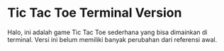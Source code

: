 # Tic Tac Toe Terminal Version
Halo, ini adalah game Tic Tac Toe sederhana yang bisa dimainkan di terminal. Versi ini belum memiliki banyak perubahan dari referensi awal. 
